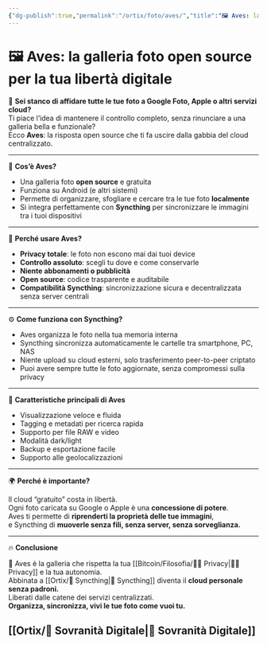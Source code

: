 ```yaml
---
{"dg-publish":true,"permalink":"/ortix/foto/aves/","title":"🖼️ Aves: la galleria foto open source per la tua libertà digitale","tags":["Aves","OpenSource","Privacy","Syncthing","Foto","SelfCustody","Decentralizzazione"]}
---
```



# 🖼️ Aves: la galleria foto open source per la tua libertà digitale

📸 **Sei stanco di affidare tutte le tue foto a Google Foto, Apple o altri servizi cloud?**  
Ti piace l’idea di mantenere il controllo completo, senza rinunciare a una galleria bella e funzionale?  
Ecco **Aves**: la risposta open source che ti fa uscire dalla gabbia del cloud centralizzato.

---

🦅 **Cos’è Aves?**

- Una galleria foto **open source** e gratuita  
- Funziona su Android (e altri sistemi)  
- Permette di organizzare, sfogliare e cercare tra le tue foto **localmente**  
- Si integra perfettamente con **Syncthing** per sincronizzare le immagini tra i tuoi dispositivi

---

🔐 **Perché usare Aves?**

- **Privacy totale**: le foto non escono mai dai tuoi device  
- **Controllo assoluto**: scegli tu dove e come conservarle  
- **Niente abbonamenti o pubblicità**  
- **Open source**: codice trasparente e auditabile  
- **Compatibilità Syncthing**: sincronizzazione sicura e decentralizzata senza server centrali

---

⚙️ **Come funziona con Syncthing?**

- Aves organizza le foto nella tua memoria interna  
- Syncthing sincronizza automaticamente le cartelle tra smartphone, PC, NAS  
- Niente upload su cloud esterni, solo trasferimento peer-to-peer criptato  
- Puoi avere sempre tutte le foto aggiornate, senza compromessi sulla privacy

---

📱 **Caratteristiche principali di Aves**

- Visualizzazione veloce e fluida  
- Tagging e metadati per ricerca rapida  
- Supporto per file RAW e video  
- Modalità dark/light  
- Backup e esportazione facile  
- Supporto alle geolocalizzazioni

---

🌍 **Perché è importante?**

Il cloud “gratuito” costa in libertà.  
Ogni foto caricata su Google o Apple è una **concessione di potere**.  
Aves ti permette di **riprenderti la proprietà delle tue immagini**,  
e Syncthing di **muoverle senza fili, senza server, senza sorveglianza.**

---

🔥 **Conclusione**

🦅 Aves è la galleria che rispetta la tua [[Bitcoin/Filosofia/🕵️‍♂️ Privacy\|🕵️‍♂️ Privacy]] e la tua autonomia.  
Abbinata a [[Ortix/🔄 Syncthing\|🔄 Syncthing]] diventa il **cloud personale senza padroni.**  
Liberati dalle catene dei servizi centralizzati.  
**Organizza, sincronizza, vivi le tue foto come vuoi tu.**

[[Ortix/🧭 Sovranità Digitale\|🧭 Sovranità Digitale]]
---
